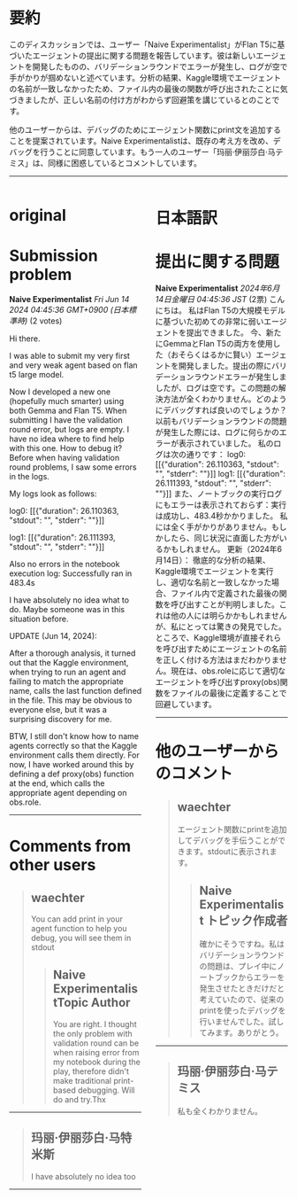 # 要約 
このディスカッションでは、ユーザー「Naive Experimentalist」がFlan T5に基づいたエージェントの提出に関する問題を報告しています。彼は新しいエージェントを開発したものの、バリデーションラウンドでエラーが発生し、ログが空で手がかりが掴めないと述べています。分析の結果、Kaggle環境でエージェントの名前が一致しなかったため、ファイル内の最後の関数が呼び出されたことに気づきましたが、正しい名前の付け方がわからず回避策を講じているとのことです。

他のユーザーからは、デバッグのためにエージェント関数にprint文を追加することを提案されています。Naive Experimentalistは、既存の考え方を改め、デバッグを行うことに同意しています。もう一人のユーザー「玛丽·伊丽莎白·马テミス」は、同様に困惑しているとコメントしています。

---


<style>
.column-left{
  float: left;
  width: 47.5%;
  text-align: left;
}
.column-right{
  float: right;
  width: 47.5%;
  text-align: left;
}
.column-one{
  float: left;
  width: 100%;
  text-align: left;
}
</style>


<div class="column-left">

# original

# Submission problem

**Naive Experimentalist** *Fri Jun 14 2024 04:45:36 GMT+0900 (日本標準時)* (2 votes)

Hi there.

I was able to submit my very first and very weak agent based on flan t5 large model.

Now I developed a new one (hopefully much smarter) using both Gemma and Flan T5. When submitting I have the validation round error, but logs are empty. I have no idea where to find help with this one. How to debug it? Before when having validation round problems, I saw some errors in the logs.

My logs look as follows:

log0: [[{"duration": 26.110363, "stdout": "", "stderr": ""}]]

log1: [[{"duration": 26.111393, "stdout": "", "stderr": ""}]]

Also no errors in the notebook execution log: Successfully ran in 483.4s

I have absolutely no idea what to do. Maybe someone was in this situation before.

UPDATE (Jun 14, 2024):

After a thorough analysis, it turned out that the Kaggle environment, when trying to run an agent and failing to match the appropriate name, calls the last function defined in the file. This may be obvious to everyone else, but it was a surprising discovery for me.

BTW, I still don't know how to name agents correctly so that the Kaggle environment calls them directly. For now, I have worked around this by defining a def proxy(obs) function at the end, which calls the appropriate agent depending on obs.role. 



---

 # Comments from other users

> ## waechter
> 
> You can add print in your agent function to help you debug, you will see them in stdout
> 
> 
> 
> > ## Naive ExperimentalistTopic Author
> > 
> > You are right. I thought the only problem with validation round can be when raising error from my notebook during the play, therefore didn't make traditional print-based debugging. Will do and try.Thx
> > 
> > 
> > 


---

> ## 玛丽·伊丽莎白·马特米斯
> 
> I have absolutely no idea too
> 
> 
> 


---



</div>
<div class="column-right">

# 日本語訳

# 提出に関する問題
**Naive Experimentalist** *2024年6月14日金曜日 04:45:36 JST* (2票)
こんにちは。
私はFlan T5の大規模モデルに基づいた初めての非常に弱いエージェントを提出できました。
今、新たにGemmaとFlan T5の両方を使用した（おそらくはるかに賢い）エージェントを開発しました。提出の際にバリデーションラウンドエラーが発生しましたが、ログは空です。この問題の解決方法が全くわかりません。どのようにデバッグすれば良いのでしょうか？以前もバリデーションラウンドの問題が発生した際には、ログに何らかのエラーが表示されていました。
私のログは次の通りです：
log0: [[{"duration": 26.110363, "stdout": "", "stderr": ""}]]
log1: [[{"duration": 26.111393, "stdout": "", "stderr": ""}]]
また、ノートブックの実行ログにもエラーは表示されておらず：実行は成功し、483.4秒かかりました。
私には全く手がかりがありません。もしかしたら、同じ状況に直面した方がいるかもしれません。
更新（2024年6月14日）：
徹底的な分析の結果、Kaggle環境でエージェントを実行し、適切な名前と一致しなかった場合、ファイル内で定義された最後の関数を呼び出すことが判明しました。これは他の人には明らかかもしれませんが、私にとっては驚きの発見でした。
ところで、Kaggle環境が直接それらを呼び出すためにエージェントの名前を正しく付ける方法はまだわかりません。現在は、obs.roleに応じて適切なエージェントを呼び出すproxy(obs)関数をファイルの最後に定義することで回避しています。

---
# 他のユーザーからのコメント
> ## waechter
>
> エージェント関数にprintを追加してデバッグを手伝うことができます。stdoutに表示されます。
>
> 
> > ## Naive Experimentalist トピック作成者
> > 
> > 確かにそうですね。私はバリデーションラウンドの問題は、プレイ中にノートブックからエラーを発生させたときだけだと考えていたので、従来のprintを使ったデバッグを行いませんでした。試してみます。ありがとう。
> > 
> > 
---
> ## 玛丽·伊丽莎白·马テミス
> 
> 私も全くわかりません。


</div>